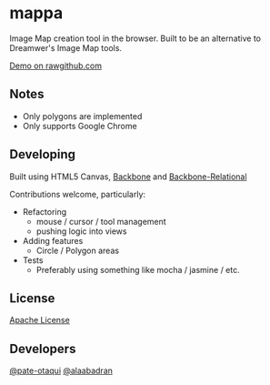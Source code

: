 mappa
=====

Image Map creation tool in the browser.  Built to be an alternative to Dreamwer's Image Map tools.

[Demo on rawgithub.com](http://rawgithub.com/pete-otaqui/index.html)


Notes
-----

* Only polygons are implemented
* Only supports Google Chrome


Developing
----------

Built using HTML5 Canvas, [Backbone](http://backbonejs.org) and [Backbone-Relational](http://backbonerelational.org)

Contributions welcome, particularly:

* Refactoring
    * mouse / cursor / tool management
    * pushing logic into views
* Adding features
    * Circle / Polygon areas
* Tests
    * Preferably using something like mocha / jasmine / etc.


License
-------

[Apache License](https://github.com/pete-otaqui/mappa/blob/master/LICENSE)


Developers
----------
[@pate-otaqui](https://github.com/pete-otaqui)
[@alaabadran](https://github.com/alaabadran)
